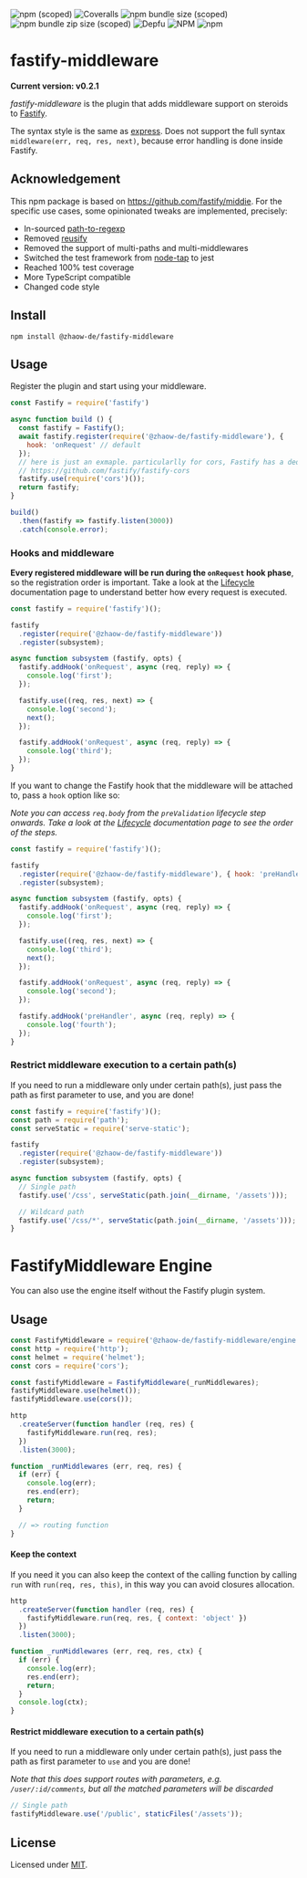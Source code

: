 ![npm (scoped)](https://img.shields.io/npm/v/@zhaow-de/fastify-middleware)
![Coveralls](https://img.shields.io/coveralls/github/zhaow-de/fastify-middleware)
![npm bundle size (scoped)](https://img.shields.io/bundlephobia/min/@zhaow-de/fastify-middleware)
![npm bundle zip size (scoped)](https://img.shields.io/bundlephobia/minzip/@zhaow-de/fastify-middleware)
![Depfu](https://img.shields.io/depfu/dependencies/github/zhaow-de/fastify-middleware)
![NPM](https://img.shields.io/npm/l/@zhaow-de/fastify-middleware)
![npm](https://img.shields.io/npm/dm/@zhaow-de/fastify-middleware)

# fastify-middleware

**Current version: v0.2.1**

*fastify-middleware* is the plugin that adds middleware support on steroids to [Fastify](https://www.npmjs.com/package/fastify).

The syntax style is the same as [express](http://npm.im/express).
Does not support the full syntax `middleware(err, req, res, next)`, because error handling is done inside Fastify.

## Acknowledgement

This npm package is based on https://github.com/fastify/middie.
For the specific use cases, some opinionated tweaks are implemented, precisely:
* In-sourced [path-to-regexp](https://github.com/pillarjs/path-to-regexp)
* Removed [reusify](https://github.com/mcollina/reusify)
* Removed the support of multi-paths and multi-middlewares
* Switched the test framework from [node-tap](https://github.com/tapjs/node-tap) to jest
* Reached 100% test coverage
* More TypeScript compatible
* Changed code style

## Install

```
npm install @zhaow-de/fastify-middleware
```

## Usage
Register the plugin and start using your middleware.
```js
const Fastify = require('fastify')

async function build () {
  const fastify = Fastify();
  await fastify.register(require('@zhaow-de/fastify-middleware'), {
    hook: 'onRequest' // default
  });
  // here is just an exmaple. particularlly for cors, Fastify has a dedicated plugin to support it 
  // https://github.com/fastify/fastify-cors
  fastify.use(require('cors')());
  return fastify;
}

build()
  .then(fastify => fastify.listen(3000))
  .catch(console.error);
```

### Hooks and middleware

__Every registered middleware will be run during the `onRequest` hook phase__, so the registration order is important.
Take a look at the [Lifecycle](https://www.fastify.io/docs/latest/Reference/Lifecycle/) documentation page to understand better how every request is executed.

```js
const fastify = require('fastify')();

fastify
  .register(require('@zhaow-de/fastify-middleware'))
  .register(subsystem);

async function subsystem (fastify, opts) {
  fastify.addHook('onRequest', async (req, reply) => {
    console.log('first');
  });

  fastify.use((req, res, next) => {
    console.log('second');
    next();
  });

  fastify.addHook('onRequest', async (req, reply) => {
    console.log('third');
  });
}
```

If you want to change the Fastify hook that the middleware will be attached to, pass a `hook` option like so:

*Note you can access `req.body` from the `preValidation` lifecycle step onwards. Take a look at the [Lifecycle](https://www.fastify.io/docs/latest/Reference/Lifecycle/) documentation page to see the order of the steps.*

```js
const fastify = require('fastify')();

fastify
  .register(require('@zhaow-de/fastify-middleware'), { hook: 'preHandler' })
  .register(subsystem);

async function subsystem (fastify, opts) {
  fastify.addHook('onRequest', async (req, reply) => {
    console.log('first');
  });

  fastify.use((req, res, next) => {
    console.log('third');
    next();
  });

  fastify.addHook('onRequest', async (req, reply) => {
    console.log('second');
  });

  fastify.addHook('preHandler', async (req, reply) => {
    console.log('fourth');
  });
}
```

### Restrict middleware execution to a certain path(s)

If you need to run a middleware only under certain path(s), just pass the path as first parameter to use, and you are done!

```js
const fastify = require('fastify')();
const path = require('path');
const serveStatic = require('serve-static');

fastify
  .register(require('@zhaow-de/fastify-middleware'))
  .register(subsystem);

async function subsystem (fastify, opts) {
  // Single path
  fastify.use('/css', serveStatic(path.join(__dirname, '/assets')));

  // Wildcard path
  fastify.use('/css/*', serveStatic(path.join(__dirname, '/assets')));
}
```

# FastifyMiddleware Engine

You can also use the engine itself without the Fastify plugin system.

## Usage
```js
const FastifyMiddleware = require('@zhaow-de/fastify-middleware/engine');
const http = require('http');
const helmet = require('helmet');
const cors = require('cors');

const fastifyMiddleware = FastifyMiddleware(_runMiddlewares);
fastifyMiddleware.use(helmet());
fastifyMiddleware.use(cors());

http
  .createServer(function handler (req, res) {
    fastifyMiddleware.run(req, res);
  })
  .listen(3000);

function _runMiddlewares (err, req, res) {
  if (err) {
    console.log(err);
    res.end(err);
    return;
  }

  // => routing function
}
```
<a name="keep-context"></a>
#### Keep the context
If you need it you can also keep the context of the calling function by calling `run` with `run(req, res, this)`, in this way you can avoid closures allocation.

```js
http
  .createServer(function handler (req, res) {
    fastifyMiddleware.run(req, res, { context: 'object' })
  })
  .listen(3000);

function _runMiddlewares (err, req, res, ctx) {
  if (err) {
    console.log(err);
    res.end(err);
    return;
  }
  console.log(ctx);
}
```

<a name="restrict-usage"></a>
#### Restrict middleware execution to a certain path(s)
If you need to run a middleware only under certain path(s), just pass the path as first parameter to `use` and you are done!

*Note that this does support routes with parameters, e.g. `/user/:id/comments`, but all the matched parameters will be discarded*

```js
// Single path
fastifyMiddleware.use('/public', staticFiles('/assets'));
```

## License

Licensed under [MIT](./LICENSE).
